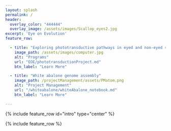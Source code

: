 ```yaml
---
layout: splash
permalink: /
header:
  overlay_color: "444444"
  overlay_image: /assets/images/Scallop_eyes2.jpg
excerpt: 'Eye on Evolution'
feature_row:

  - title: "Exploring phototransductive pathways in eyed and non-eyed species"
    image_path: /assets/images/computer.jpg
    alt: "Programs"
    url: "EOE/phototransductionProject.md"
    btn_label: "Learn More"

  - title: "White abalone genome assembly"
    image_path: /projectManagement/assets/PMatom.png
    alt: "Project Management"
    url: "/whiteabalone/whiteAbalone_notebook.md"
    btn_label: "Learn More"

---
```





{% include feature_row id="intro" type="center" %}

{% include feature_row %}
